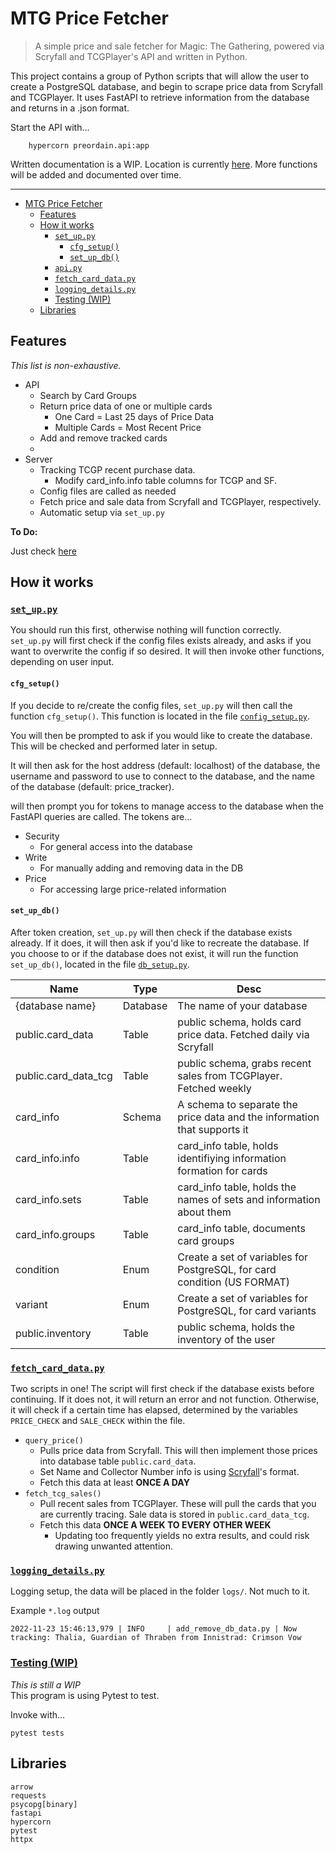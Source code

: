 # MTG Price Fetcher
> A simple price and sale fetcher for Magic: The Gathering, powered via Scryfall and TCGPlayer's API and written in Python.

This project contains a group of Python scripts that will allow the user to create a PostgreSQL database, and begin to scrape price data from Scryfall and TCGPlayer. It uses FastAPI to retrieve information from the database and returns in a .json format. 


Start the API with...
``` 
    hypercorn preordain.api:app
```
Written documentation is a WIP. Location is currently [here](docs/api_functions.md). More functions will be added and documented over time.


------------


- [MTG Price Fetcher](#mtg-price-fetcher)
  - [Features](#features)
  - [How it works](#how-it-works)
    - [`set_up.py`](#set_uppy)
      - [`cfg_setup()`](#cfg_setup)
      - [`set_up_db()`](#set_up_db)
    - [`api.py`](#apipy)
    - [`fetch_card_data.py`](#fetch_card_datapy)
    - [`logging_details.py`](#logging_detailspy)
    - [Testing (WIP)](#testing-wip)
  - [Libraries](#libraries)

## Features
*This list is non-exhaustive.*
- API
  - Search by Card Groups
  - Return price data of one or multiple cards
    - One Card = Last 25 days of Price Data
    - Multiple Cards = Most Recent Price
  - Add and remove tracked cards
  - 
- Server
  - Tracking TCGP recent purchase data. 
      - Modify card_info.info table columns for TCGP and SF.
  - Config files are called as needed
  - Fetch price and sale data from Scryfall and TCGPlayer, respectively.
  - Automatic setup via `set_up.py`

**To Do:**

  Just check [here](https://github.com/sbyt32/mtg_price_fetcher/discussions/22)

## How it works

### [`set_up.py`](set_up.py)
You should run this first, otherwise nothing will function correctly.<br>
`set_up.py` will first check if the config files exists already, and asks if you want to overwrite the config if so desired. It will then invoke other functions, depending on user input.

#### `cfg_setup()`
If you decide to re/create the config files, `set_up.py` will then call the function `cfg_setup()`. This function is located in the file [`config_setup.py`](scripts/setup_scripts/config_setup.py). 

You will then be prompted to ask if you would like to create the database. This will be checked and performed later in setup.

It will then ask for the host address (default: localhost) of the database, the username and password to use to connect to the database, and the name of the database (default: price_tracker). 

 will then prompt you for tokens to manage access to the database when the FastAPI queries are called. The tokens are...
- Security
  - For general access into the database
- Write
  - For manually adding and removing data in the DB
- Price
  - For accessing large price-related information

#### `set_up_db()`
After token creation, `set_up.py` will then check if the database exists already. If it does, it will then ask if you'd like to recreate the database. If you choose to or if the database does not exist, it will run the function `set_up_db()`, located in the file [`db_setup.py`](scripts/setup_scripts/db_setup.py). 

| Name                 | Type     | Desc                                                                     |
| -------------------- | -------- | ------------------------------------------------------------------------ |
| {database name}      | Database | The name of your database                                                |
| public.card_data     | Table    | public schema, holds card price data. Fetched daily via Scryfall         |
| public.card_data_tcg | Table    | public schema, grabs recent sales from TCGPlayer. Fetched weekly         |
| card_info            | Schema   | A schema to separate the price data and the information that supports it |
| card_info.info       | Table    | card_info table, holds identifiying information formation for cards      |
| card_info.sets       | Table    | card_info table, holds the names of sets and information about them      |
| card_info.groups     | Table    | card_info table, documents card groups                                   |
| condition            | Enum     | Create a set of variables for PostgreSQL, for card condition (US FORMAT) |
| variant              | Enum     | Create a set of variables for PostgreSQL, for card variants              |
| public.inventory     | Table    | public schema, holds the inventory of the user                           |


### [`fetch_card_data.py`](fetch_card_data.py)
Two scripts in one! The script will first check if the database exists before continuing. If it does not, it will return an error and not function. Otherwise, it will check if a certain time has elapsed, determined by the variables `PRICE_CHECK` and `SALE_CHECK` within the file.

- `query_price()`
  - Pulls price data from Scryfall. This will then implement those prices into database table `public.card_data`.
  - Set Name and Collector Number info is using [Scryfall](https://scryfall.com/sets)'s format.
  - Fetch this data at least **ONCE A DAY**
- `fetch_tcg_sales()`
  - Pull recent sales from TCGPlayer. These will pull the cards that you are currently tracing. Sale data is stored in `public.card_data_tcg`.
  - Fetch this data **ONCE A WEEK TO EVERY OTHER WEEK**
    - Updating too frequently yields no extra results, and could risk drawing unwanted attention.


### [`logging_details.py`](logging_details.py)
Logging setup, the data will be placed in the folder `logs/`. Not much to it.

Example `*.log` output
```log
2022-11-23 15:46:13,979 | INFO     | add_remove_db_data.py | Now tracking: Thalia, Guardian of Thraben from Innistrad: Crimson Vow
```

### [Testing (WIP)](tests/)
*This is still a WIP* <br>
This program is using Pytest to test. 

Invoke with...
```
pytest tests
```

## Libraries
    arrow
    requests
    psycopg[binary]
    fastapi
    hypercorn
    pytest
    httpx

